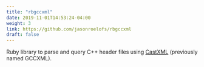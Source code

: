 ```yaml
---
title: "rbgccxml"
date: 2019-11-01T14:53:24-04:00
weight: 3
link: https://github.com/jasonroelofs/rbgccxml
draft: false
---
```


Ruby library to parse and query C++ header files using [CastXML](https://github.com/CastXML/CastXML) (previously named GCCXML).
